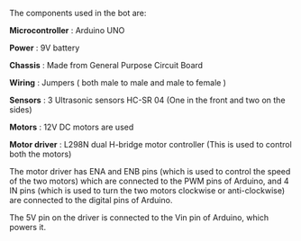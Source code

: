 The components used in the bot are:

**Microcontroller** : Arduino UNO

**Power** : 9V battery

**Chassis** : Made from General Purpose Circuit Board

**Wiring** : Jumpers ( both male to male and male to female )

**Sensors** : 3 Ultrasonic sensors HC-SR 04 (One in the front and two on the sides)

**Motors** : 12V DC motors are used

**Motor driver** : L298N dual H-bridge motor controller (This is used to control both the motors)

The motor driver has ENA and ENB pins (which is used to control the speed of the two motors) which are connected to the PWM pins of Arduino, and 4 IN pins (which is used to turn the two motors clockwise or anti-clockwise) are connected to the digital pins of Arduino.

The 5V pin on the driver is connected to the Vin pin of Arduino, which powers it.




